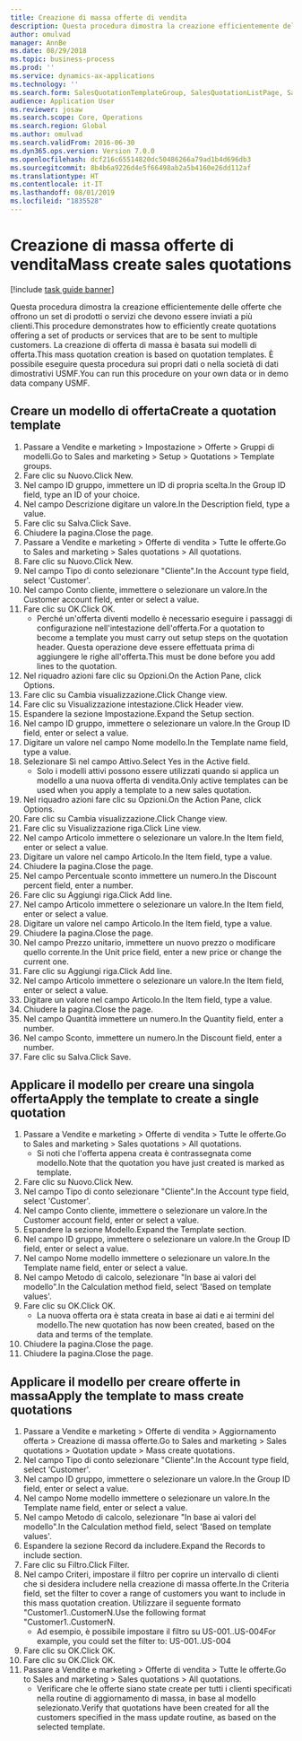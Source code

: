 ```yaml
---
title: Creazione di massa offerte di vendita
description: Questa procedura dimostra la creazione efficientemente delle offerte che offrono un set di prodotti o servizi che devono essere inviati a più clienti.
author: omulvad
manager: AnnBe
ms.date: 08/29/2018
ms.topic: business-process
ms.prod: ''
ms.service: dynamics-ax-applications
ms.technology: ''
ms.search.form: SalesQuotationTemplateGroup, SalesQuotationListPage, SalesCreateQuotation, SalesQuotationTable, SysQueryForm
audience: Application User
ms.reviewer: josaw
ms.search.scope: Core, Operations
ms.search.region: Global
ms.author: omulvad
ms.search.validFrom: 2016-06-30
ms.dyn365.ops.version: Version 7.0.0
ms.openlocfilehash: dcf216c65514820dc50486266a79ad1b4d696db3
ms.sourcegitcommit: 8b4b6a9226d4e5f66498ab2a5b4160e26dd112af
ms.translationtype: HT
ms.contentlocale: it-IT
ms.lasthandoff: 08/01/2019
ms.locfileid: "1835528"
---
```

# <a name="mass-create-sales-quotations"></a><span data-ttu-id="8fe2c-103">Creazione di massa offerte di vendita</span><span class="sxs-lookup"><span data-stu-id="8fe2c-103">Mass create sales quotations</span></span>

[!include [task guide banner](../../includes/task-guide-banner.md)]

<span data-ttu-id="8fe2c-104">Questa procedura dimostra la creazione efficientemente delle offerte che offrono un set di prodotti o servizi che devono essere inviati a più clienti.</span><span class="sxs-lookup"><span data-stu-id="8fe2c-104">This procedure demonstrates how to efficiently create quotations offering a set of products or services that are to be sent to multiple customers.</span></span> <span data-ttu-id="8fe2c-105">La creazione di offerta di massa è basata sui modelli di offerta.</span><span class="sxs-lookup"><span data-stu-id="8fe2c-105">This mass quotation creation is based on quotation templates.</span></span> <span data-ttu-id="8fe2c-106">È possibile eseguire questa procedura sui propri dati o nella società di dati dimostrativi USMF.</span><span class="sxs-lookup"><span data-stu-id="8fe2c-106">You can run this procedure on your own data or in demo data company USMF.</span></span>


## <a name="create-a-quotation-template"></a><span data-ttu-id="8fe2c-107">Creare un modello di offerta</span><span class="sxs-lookup"><span data-stu-id="8fe2c-107">Create a quotation template</span></span>
1. <span data-ttu-id="8fe2c-108">Passare a Vendite e marketing > Impostazione > Offerte > Gruppi di modelli.</span><span class="sxs-lookup"><span data-stu-id="8fe2c-108">Go to Sales and marketing > Setup > Quotations > Template groups.</span></span>
2. <span data-ttu-id="8fe2c-109">Fare clic su Nuovo.</span><span class="sxs-lookup"><span data-stu-id="8fe2c-109">Click New.</span></span>
3. <span data-ttu-id="8fe2c-110">Nel campo ID gruppo, immettere un ID di propria scelta.</span><span class="sxs-lookup"><span data-stu-id="8fe2c-110">In the Group ID field, type an ID of your choice.</span></span>
4. <span data-ttu-id="8fe2c-111">Nel campo Descrizione digitare un valore.</span><span class="sxs-lookup"><span data-stu-id="8fe2c-111">In the Description field, type a value.</span></span>
5. <span data-ttu-id="8fe2c-112">Fare clic su Salva.</span><span class="sxs-lookup"><span data-stu-id="8fe2c-112">Click Save.</span></span>
6. <span data-ttu-id="8fe2c-113">Chiudere la pagina.</span><span class="sxs-lookup"><span data-stu-id="8fe2c-113">Close the page.</span></span>
7. <span data-ttu-id="8fe2c-114">Passare a Vendite e marketing > Offerte di vendita > Tutte le offerte.</span><span class="sxs-lookup"><span data-stu-id="8fe2c-114">Go to Sales and marketing > Sales quotations > All quotations.</span></span>
8. <span data-ttu-id="8fe2c-115">Fare clic su Nuovo.</span><span class="sxs-lookup"><span data-stu-id="8fe2c-115">Click New.</span></span>
9. <span data-ttu-id="8fe2c-116">Nel campo Tipo di conto selezionare "Cliente".</span><span class="sxs-lookup"><span data-stu-id="8fe2c-116">In the Account type field, select 'Customer'.</span></span>
10. <span data-ttu-id="8fe2c-117">Nel campo Conto cliente, immettere o selezionare un valore.</span><span class="sxs-lookup"><span data-stu-id="8fe2c-117">In the Customer account field, enter or select a value.</span></span>
11. <span data-ttu-id="8fe2c-118">Fare clic su OK.</span><span class="sxs-lookup"><span data-stu-id="8fe2c-118">Click OK.</span></span>
    * <span data-ttu-id="8fe2c-119">Perché un'offerta diventi modello è necessario eseguire i passaggi di configurazione nell'intestazione dell'offerta.</span><span class="sxs-lookup"><span data-stu-id="8fe2c-119">For a quotation to become a template you must carry out  setup steps on the quotation header.</span></span> <span data-ttu-id="8fe2c-120">Questa operazione deve essere effettuata prima di aggiungere le righe all'offerta.</span><span class="sxs-lookup"><span data-stu-id="8fe2c-120">This must be done before you add lines to the quotation.</span></span>   
12. <span data-ttu-id="8fe2c-121">Nel riquadro azioni fare clic su Opzioni.</span><span class="sxs-lookup"><span data-stu-id="8fe2c-121">On the Action Pane, click Options.</span></span>
13. <span data-ttu-id="8fe2c-122">Fare clic su Cambia visualizzazione.</span><span class="sxs-lookup"><span data-stu-id="8fe2c-122">Click Change view.</span></span>
14. <span data-ttu-id="8fe2c-123">Fare clic su Visualizzazione intestazione.</span><span class="sxs-lookup"><span data-stu-id="8fe2c-123">Click Header view.</span></span>
15. <span data-ttu-id="8fe2c-124">Espandere la sezione Impostazione.</span><span class="sxs-lookup"><span data-stu-id="8fe2c-124">Expand the Setup section.</span></span>
16. <span data-ttu-id="8fe2c-125">Nel campo ID gruppo, immettere o selezionare un valore.</span><span class="sxs-lookup"><span data-stu-id="8fe2c-125">In the Group ID field, enter or select a value.</span></span>
17. <span data-ttu-id="8fe2c-126">Digitare un valore nel campo Nome modello.</span><span class="sxs-lookup"><span data-stu-id="8fe2c-126">In the Template name field, type a value.</span></span>
18. <span data-ttu-id="8fe2c-127">Selezionare Sì nel campo Attivo.</span><span class="sxs-lookup"><span data-stu-id="8fe2c-127">Select Yes in the Active field.</span></span>
    * <span data-ttu-id="8fe2c-128">Solo i modelli attivi possono essere utilizzati quando si applica un modello a una nuova offerta di vendita.</span><span class="sxs-lookup"><span data-stu-id="8fe2c-128">Only active templates can be used when you apply a template to a new sales quotation.</span></span>  
19. <span data-ttu-id="8fe2c-129">Nel riquadro azioni fare clic su Opzioni.</span><span class="sxs-lookup"><span data-stu-id="8fe2c-129">On the Action Pane, click Options.</span></span>
20. <span data-ttu-id="8fe2c-130">Fare clic su Cambia visualizzazione.</span><span class="sxs-lookup"><span data-stu-id="8fe2c-130">Click Change view.</span></span>
21. <span data-ttu-id="8fe2c-131">Fare clic su Visualizzazione riga.</span><span class="sxs-lookup"><span data-stu-id="8fe2c-131">Click Line view.</span></span>
22. <span data-ttu-id="8fe2c-132">Nel campo Articolo immettere o selezionare un valore.</span><span class="sxs-lookup"><span data-stu-id="8fe2c-132">In the Item field, enter or select a value.</span></span>
23. <span data-ttu-id="8fe2c-133">Digitare un valore nel campo Articolo.</span><span class="sxs-lookup"><span data-stu-id="8fe2c-133">In the Item field, type a value.</span></span>
24. <span data-ttu-id="8fe2c-134">Chiudere la pagina.</span><span class="sxs-lookup"><span data-stu-id="8fe2c-134">Close the page.</span></span>
25. <span data-ttu-id="8fe2c-135">Nel campo Percentuale sconto immettere un numero.</span><span class="sxs-lookup"><span data-stu-id="8fe2c-135">In the Discount percent field, enter a number.</span></span>
26. <span data-ttu-id="8fe2c-136">Fare clic su Aggiungi riga.</span><span class="sxs-lookup"><span data-stu-id="8fe2c-136">Click Add line.</span></span>
27. <span data-ttu-id="8fe2c-137">Nel campo Articolo immettere o selezionare un valore.</span><span class="sxs-lookup"><span data-stu-id="8fe2c-137">In the Item field, enter or select a value.</span></span>
28. <span data-ttu-id="8fe2c-138">Digitare un valore nel campo Articolo.</span><span class="sxs-lookup"><span data-stu-id="8fe2c-138">In the Item field, type a value.</span></span>
29. <span data-ttu-id="8fe2c-139">Chiudere la pagina.</span><span class="sxs-lookup"><span data-stu-id="8fe2c-139">Close the page.</span></span>
30. <span data-ttu-id="8fe2c-140">Nel campo Prezzo unitario, immettere un nuovo prezzo o modificare quello corrente.</span><span class="sxs-lookup"><span data-stu-id="8fe2c-140">In the Unit price field, enter a new price or change the current one.</span></span>
31. <span data-ttu-id="8fe2c-141">Fare clic su Aggiungi riga.</span><span class="sxs-lookup"><span data-stu-id="8fe2c-141">Click Add line.</span></span>
32. <span data-ttu-id="8fe2c-142">Nel campo Articolo immettere o selezionare un valore.</span><span class="sxs-lookup"><span data-stu-id="8fe2c-142">In the Item field, enter or select a value.</span></span>
33. <span data-ttu-id="8fe2c-143">Digitare un valore nel campo Articolo.</span><span class="sxs-lookup"><span data-stu-id="8fe2c-143">In the Item field, type a value.</span></span>
34. <span data-ttu-id="8fe2c-144">Chiudere la pagina.</span><span class="sxs-lookup"><span data-stu-id="8fe2c-144">Close the page.</span></span>
35. <span data-ttu-id="8fe2c-145">Nel campo Quantità immettere un numero.</span><span class="sxs-lookup"><span data-stu-id="8fe2c-145">In the Quantity field, enter a number.</span></span>
36. <span data-ttu-id="8fe2c-146">Nel campo Sconto, immettere un numero.</span><span class="sxs-lookup"><span data-stu-id="8fe2c-146">In the Discount field, enter a number.</span></span>
37. <span data-ttu-id="8fe2c-147">Fare clic su Salva.</span><span class="sxs-lookup"><span data-stu-id="8fe2c-147">Click Save.</span></span>

## <a name="apply-the-template-to-create-a-single-quotation"></a><span data-ttu-id="8fe2c-148">Applicare il modello per creare una singola offerta</span><span class="sxs-lookup"><span data-stu-id="8fe2c-148">Apply the template to create a single quotation</span></span>
1. <span data-ttu-id="8fe2c-149">Passare a Vendite e marketing > Offerte di vendita > Tutte le offerte.</span><span class="sxs-lookup"><span data-stu-id="8fe2c-149">Go to Sales and marketing > Sales quotations > All quotations.</span></span>
    * <span data-ttu-id="8fe2c-150">Si noti che l'offerta appena creata è contrassegnata come modello.</span><span class="sxs-lookup"><span data-stu-id="8fe2c-150">Note that the quotation you have just created is marked as template.</span></span>  
2. <span data-ttu-id="8fe2c-151">Fare clic su Nuovo.</span><span class="sxs-lookup"><span data-stu-id="8fe2c-151">Click New.</span></span>
3. <span data-ttu-id="8fe2c-152">Nel campo Tipo di conto selezionare "Cliente".</span><span class="sxs-lookup"><span data-stu-id="8fe2c-152">In the Account type field, select 'Customer'.</span></span>
4. <span data-ttu-id="8fe2c-153">Nel campo Conto cliente, immettere o selezionare un valore.</span><span class="sxs-lookup"><span data-stu-id="8fe2c-153">In the Customer account field, enter or select a value.</span></span>
5. <span data-ttu-id="8fe2c-154">Espandere la sezione Modello.</span><span class="sxs-lookup"><span data-stu-id="8fe2c-154">Expand the Template section.</span></span>
6. <span data-ttu-id="8fe2c-155">Nel campo ID gruppo, immettere o selezionare un valore.</span><span class="sxs-lookup"><span data-stu-id="8fe2c-155">In the Group ID field, enter or select a value.</span></span>
7. <span data-ttu-id="8fe2c-156">Nel campo Nome modello immettere o selezionare un valore.</span><span class="sxs-lookup"><span data-stu-id="8fe2c-156">In the Template name field, enter or select a value.</span></span>
8. <span data-ttu-id="8fe2c-157">Nel campo Metodo di calcolo, selezionare "In base ai valori del modello".</span><span class="sxs-lookup"><span data-stu-id="8fe2c-157">In the Calculation method field, select 'Based on template values'.</span></span>
9. <span data-ttu-id="8fe2c-158">Fare clic su OK.</span><span class="sxs-lookup"><span data-stu-id="8fe2c-158">Click OK.</span></span>
    * <span data-ttu-id="8fe2c-159">La nuova offerta ora è stata creata in base ai dati e ai termini del modello.</span><span class="sxs-lookup"><span data-stu-id="8fe2c-159">The new quotation has now been created, based on the data and terms of the template.</span></span>  
10. <span data-ttu-id="8fe2c-160">Chiudere la pagina.</span><span class="sxs-lookup"><span data-stu-id="8fe2c-160">Close the page.</span></span>
11. <span data-ttu-id="8fe2c-161">Chiudere la pagina.</span><span class="sxs-lookup"><span data-stu-id="8fe2c-161">Close the page.</span></span>

## <a name="apply-the-template-to-mass-create-quotations"></a><span data-ttu-id="8fe2c-162">Applicare il modello per creare offerte in massa</span><span class="sxs-lookup"><span data-stu-id="8fe2c-162">Apply the template to mass create quotations</span></span>
1. <span data-ttu-id="8fe2c-163">Passare a Vendite e marketing > Offerte di vendita > Aggiornamento offerta > Creazione di massa offerte.</span><span class="sxs-lookup"><span data-stu-id="8fe2c-163">Go to Sales and marketing > Sales quotations > Quotation update > Mass create quotations.</span></span>
2. <span data-ttu-id="8fe2c-164">Nel campo Tipo di conto selezionare "Cliente".</span><span class="sxs-lookup"><span data-stu-id="8fe2c-164">In the Account type field, select 'Customer'.</span></span>
3. <span data-ttu-id="8fe2c-165">Nel campo ID gruppo, immettere o selezionare un valore.</span><span class="sxs-lookup"><span data-stu-id="8fe2c-165">In the Group ID field, enter or select a value.</span></span>
4. <span data-ttu-id="8fe2c-166">Nel campo Nome modello immettere o selezionare un valore.</span><span class="sxs-lookup"><span data-stu-id="8fe2c-166">In the Template name field, enter or select a value.</span></span>
5. <span data-ttu-id="8fe2c-167">Nel campo Metodo di calcolo, selezionare "In base ai valori del modello".</span><span class="sxs-lookup"><span data-stu-id="8fe2c-167">In the Calculation method field, select 'Based on template values'.</span></span>
6. <span data-ttu-id="8fe2c-168">Espandere la sezione Record da includere.</span><span class="sxs-lookup"><span data-stu-id="8fe2c-168">Expand the Records to include section.</span></span>
7. <span data-ttu-id="8fe2c-169">Fare clic su Filtro.</span><span class="sxs-lookup"><span data-stu-id="8fe2c-169">Click Filter.</span></span>
8. <span data-ttu-id="8fe2c-170">Nel campo Criteri, impostare il filtro per coprire un intervallo di clienti che si desidera includere nella creazione di massa offerte.</span><span class="sxs-lookup"><span data-stu-id="8fe2c-170">In the Criteria field, set the filter to cover a range of customers you want to include in this mass quotation creation.</span></span> <span data-ttu-id="8fe2c-171">Utilizzare il seguente formato "Customer1..CustomerN.</span><span class="sxs-lookup"><span data-stu-id="8fe2c-171">Use the following format "Customer1..CustomerN.</span></span>
    * <span data-ttu-id="8fe2c-172">Ad esempio, è possibile impostare il filtro su US-001..US-004</span><span class="sxs-lookup"><span data-stu-id="8fe2c-172">For example, you could set the filter to: US-001..US-004</span></span>  
9. <span data-ttu-id="8fe2c-173">Fare clic su OK.</span><span class="sxs-lookup"><span data-stu-id="8fe2c-173">Click OK.</span></span>
10. <span data-ttu-id="8fe2c-174">Fare clic su OK.</span><span class="sxs-lookup"><span data-stu-id="8fe2c-174">Click OK.</span></span>
11. <span data-ttu-id="8fe2c-175">Passare a Vendite e marketing > Offerte di vendita > Tutte le offerte.</span><span class="sxs-lookup"><span data-stu-id="8fe2c-175">Go to Sales and marketing > Sales quotations > All quotations.</span></span>
    * <span data-ttu-id="8fe2c-176">Verificare che le offerte siano state create per tutti i clienti specificati nella routine di aggiornamento di massa, in base al modello selezionato.</span><span class="sxs-lookup"><span data-stu-id="8fe2c-176">Verify that quotations have been created for all the customers specified in the mass update routine, as based on the selected template.</span></span>  

